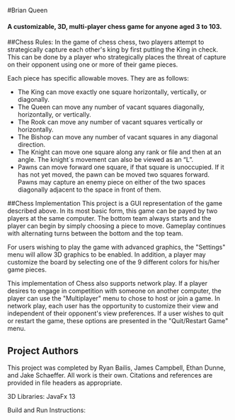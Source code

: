 #Brian Queen
#### A customizable, 3D, multi-player chess game for anyone aged 3 to 103.


##Chess Rules:
In the game of chess chess, two players attempt to strategically capture each other's king by first putting the King in check. This can be done by a player who strategically places the threat of capture on their opponent using one or more of their game pieces. 

Each piece has specific allowable moves. They are as follows:
* The King can move exactly one square horizontally, vertically, or diagonally.
* The Queen can move any number of vacant squares diagonally, horizontally, or vertically.
* The Rook can move any number of vacant squares vertically or horizontally.
* The Bishop can move any number of vacant squares in any diagonal direction.
* The Knight can move one square along any rank or file and then at an angle. The knight´s movement can also be viewed as an “L”.
* Pawns can move forward one square, if that square is unoccupied. If it has not yet moved, the pawn can be moved two squares forward. Pawns may capture an enemy piece on either of the two spaces diagonally adjacent to the space in front of them.

##Chess Implementation
This project is a GUI representation of the game described above. In its most basic form, this game can be payed by two players at the same computer. The bottom team always starts and the player can begin by simply choosing a piece to move. Gameplay continues with alternating turns between the bottom and the top team. 

For users wishing to play the game with advanced graphics, the "Settings" menu will allow 3D graphics to be enabled. In addition, a player may customize the board by selecting one of the 9 different colors for his/her game pieces.

This implementation of Chess also supports network play. If a player desires to engage in competition with someone on another computer, the player can use the "Multiplayer" menu to chose to host or join a game. In network play, each user has the opportunity to customize their view and independent of their opponent's view preferences. If a user wishes to quit or restart the game, these options are presented in the "Quit/Restart Game" menu.

## Project Authors
This project was completed by Ryan Bailis, James Campbell, Ethan Dunne, and Jake Schaeffer. All work is their own. Citations and references are provided in file headers as appropriate. 

3D Libraries:
JavaFx 13

Build and Run Instructions:


